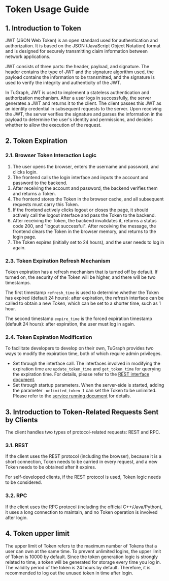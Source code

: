 # Token Usage Guide
## 1. Introduction to Token
JWT (JSON Web Token) is an open standard used for authentication and authorization. It is based on the JSON (JavaScript Object Notation) format and is designed for securely transmitting claim information between network applications.

JWT consists of three parts: the header, payload, and signature. The header contains the type of JWT and the signature algorithm used, the payload contains the information to be transmitted, and the signature is used to verify the integrity and authenticity of the JWT.

In TuGraph, JWT is used to implement a stateless authentication and authorization mechanism. After a user logs in successfully, the server generates a JWT and returns it to the client. The client passes this JWT as an identity credential in subsequent requests to the server. Upon receiving the JWT, the server verifies the signature and parses the information in the payload to determine the user's identity and permissions, and decides whether to allow the execution of the request.

## 2. Token Expiration
### 2.1. Browser Token Interaction Logic
1. The user opens the browser, enters the username and password, and clicks login.
2. The frontend calls the login interface and inputs the account and password to the backend.
3. After receiving the account and password, the backend verifies them and returns a Token.
4. The frontend stores the Token in the browser cache, and all subsequent requests must carry this Token.
5. If the frontend actively clicks logout or closes the page, it should actively call the logout interface and pass the Token to the backend.
6. After receiving the Token, the backend invalidates it, returns a status code 200, and "logout successful". After receiving the message, the frontend clears the Token in the browser memory, and returns to the login page.
7. The Token expires (initially set to 24 hours), and the user needs to log in again.
### 2.3. Token Expiration Refresh Mechanism
Token expiration has a refresh mechanism that is turned off by default. If turned on, the security of the Token will be higher, and there will be two timestamps.

The first timestamp `refresh_time` is used to determine whether the Token has expired (default 24 hours): after expiration, the refresh interface can be called to obtain a new Token, which can be set to a shorter time, such as 1 hour.

The second timestamp `expire_time` is the forced expiration timestamp (default 24 hours): after expiration, the user must log in again.

### 2.4. Token Expiration Modification
To facilitate developers to develop on their own, TuGraph provides two ways to modify the expiration time, both of which require admin privileges.

* Set through the interface call. The interfaces involved in modifying the expiration time are `update_token_time` and `get_token_time` for querying the expiration time. For details, please refer to the [REST interface document](../../5.developer-manual/6.interface/4.protocol/1.restful-api-legacy.md).
* Set through startup parameters. When the server-side is started, adding the parameter `-unlimited_token 1` can set the Token to be unlimited. Please refer to the [service running document](../../5.developer-manual/2.running/2.tugraph-running.md) for details.
## 3. Introduction to Token-Related Requests Sent by Clients
The client handles two types of protocol-related requests: REST and RPC.

### 3.1. REST
If the client uses the REST protocol (including the browser), because it is a short connection, Token needs to be carried in every request, and a new Token needs to be obtained after it expires.

For self-developed clients, if the REST protocol is used, Token logic needs to be considered.

### 3.2. RPC
If the client uses the RPC protocol (including the official C++/Java/Python), it uses a long connection to maintain, and no Token operation is involved after login.

## 4. Token upper limit
The upper limit of Token refers to the maximum number of Tokens that a user can own at the same time. To prevent unlimited logins, the upper limit of Token is 10000 by default. Since the token generation logic is strongly related to time, a token will be generated for storage every time you log in. The validity period of the token is 24 hours by default. Therefore, it is recommended to log out the unused token in time after login.
